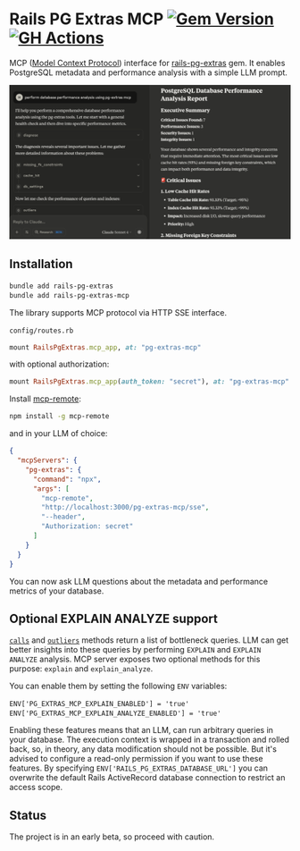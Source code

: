# Rails PG Extras MCP [![Gem Version](https://badge.fury.io/rb/rails-pg-extras-mcp.svg)](https://badge.fury.io/rb/rails-pg-extras-mcp) [![GH Actions](https://github.com/pawurb/rails-pg-extras-mcp/actions/workflows/ci.yml/badge.svg)](https://github.com/pawurb/rails-pg-extras-mcp/actions)

MCP ([Model Context Protocol](https://modelcontextprotocol.io/introduction)) interface for [rails-pg-extras](https://github.com/pawurb/rails-pg-extras) gem. It enables PostgreSQL metadata and performance analysis with a simple LLM prompt.  

![LLM interface](https://github.com/pawurb/rails-pg-extras/raw/main/pg-extras-mcp.png)

## Installation

```bash
bundle add rails-pg-extras
bundle add rails-pg-extras-mcp
```

The library supports MCP protocol via HTTP SSE interface. 

`config/routes.rb`

```ruby
mount RailsPgExtras.mcp_app, at: "pg-extras-mcp"
```

with optional authorization:

```ruby
mount RailsPgExtras.mcp_app(auth_token: "secret"), at: "pg-extras-mcp"
```

Install [mcp-remote](https://github.com/geelen/mcp-remote):

```bash
npm install -g mcp-remote
```

and in your LLM of choice:

```json
{
  "mcpServers": {
    "pg-extras": {
      "command": "npx",
      "args": [
        "mcp-remote",
        "http://localhost:3000/pg-extras-mcp/sse",
        "--header",
        "Authorization: secret"
      ]
    }
  }
}
```

You can now ask LLM questions about the metadata and performance metrics of your database.

## Optional EXPLAIN ANALYZE support

[`calls`](https://github.com/pawurb/rails-pg-extras?tab=readme-ov-file#calls) and [`outliers`](https://github.com/pawurb/rails-pg-extras?tab=readme-ov-file#outliers) methods return a list of bottleneck queries. LLM can get better insights into these queries by performing `EXPLAIN` and `EXPLAIN ANALYZE` analysis. MCP server exposes two optional methods for this purpose: `explain` and `explain_analyze`. 

You can enable them by setting the following `ENV` variables:

`ENV['PG_EXTRAS_MCP_EXPLAIN_ENABLED'] = 'true'`
`ENV['PG_EXTRAS_MCP_EXPLAIN_ANALYZE_ENABLED'] = 'true'`

Enabling these features means that an LLM, can run arbitrary queries in your database. The execution context is wrapped in a transaction and rolled back, so, in theory, any data modification should not be possible. But it's advised to configure a read-only permission if you want to use these features. By specifying `ENV['RAILS_PG_EXTRAS_DATABASE_URL']` you can overwrite the default Rails ActiveRecord database connection to restrict an access scope.

## Status

The project is in an early beta, so proceed with caution.
